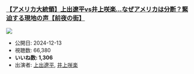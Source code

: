 ### [【アメリカ大統領】上出遼平vs井上咲楽…なぜアメリカは分断？緊迫する現地の声【前夜の街】](https://www.youtube.com/watch?v=jzTbpehR-Vg)
[![](https://img.youtube.com/vi/jzTbpehR-Vg/sddefault.jpg)](https://www.youtube.com/watch?v=jzTbpehR-Vg)
-   公開日: 2024-12-13
-   視聴数: 66,380
-   **いいね数: 1,306**
-   出演者: [上出遼平](/rehacq_fan/people/上出遼平 "wikilink"), [井上咲楽](/rehacq_fan/people/井上咲楽 "wikilink")
